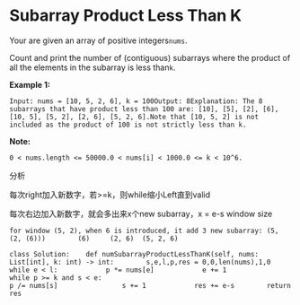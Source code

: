 # Subarray Product Less Than K

Your are given an array of positive integers`nums`.

Count and print the number of \(contiguous\) subarrays where the product of all the elements in the subarray is less than`k`.

**Example 1:**

```text
Input: nums = [10, 5, 2, 6], k = 100Output: 8Explanation: The 8 subarrays that have product less than 100 are: [10], [5], [2], [6], [10, 5], [5, 2], [2, 6], [5, 2, 6].Note that [10, 5, 2] is not included as the product of 100 is not strictly less than k.
```

**Note:**

```text
0 < nums.length <= 50000.0 < nums[i] < 1000.0 <= k < 10^6.
```

分析

每次right加入新数字，若&gt;=k，则while缩小Left直到valid

每次右边加入新数字，就会多出来x个new subarray，x = e-s window size

```text
for window (5, 2), when 6 is introduced, it add 3 new subarray: (5, (2, (6)))        (6)     (2, 6)  (5, 2, 6)
```

```text
class Solution:    def numSubarrayProductLessThanK(self, nums: List[int], k: int) -> int:        s,e,l,p,res = 0,0,len(nums),1,0        while e < l:            p *= nums[e]            e += 1            while p >= k and s < e:                                                p /= nums[s]                s += 1            res += e-s        return res
```

